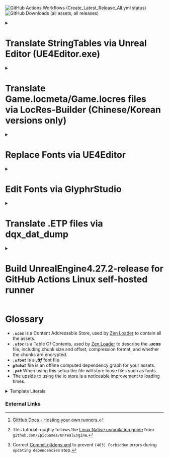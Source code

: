 ![GitHub Actions Workflows (Create_Latest_Release_All.yml status)](https://github.com/KodywithaK/dqx-offline-localization/actions/workflows/Create_Latest_Release_All.yml/badge.svg?branch=main)
![GitHub Downloads (all assets, all releases)](https://img.shields.io/github/downloads/KodywithaK/dqx-offline-localization/total?logo=github&label=Downloads)

<!-- 
> [!NOTE]
> Useful information that users should know, even when skimming content.

> [!TIP]
> Helpful advice for doing things better or more easily.

> [!IMPORTANT]
> Key information users need to know to achieve their goal.

> [!WARNING]
> Urgent info that needs immediate user attention to avoid problems.

> [!CAUTION]
> Advises about risks or negative outcomes of certain actions.
-->

<details><summary><h1>Translate StringTables via Unreal Editor (UE4Editor.exe)</h1></summary>

## 0.Prerequisites
> For Nintendo Switch:
> - [Dragon Quest X Offline from the Nintendo eShop](https://store-jp.nintendo.com/list/software/70010000042357.html)<br>(Title ID `0100E2E0152E4000`)
> - Nadrino's [SimpleModManager](https://github.com/nadrino/SimpleModManager)
>
> For Steam:
> - [DRAGON QUEST X OFFLINE (or Demo) from Steam](https://store.steampowered.com/app/1358750/XOFFLINE/)
- Unreal Editor from [Epic Games' Unreal Engine](https://www.unrealengine.com/en-US/download)<br>(UE4Editor.exe - `4.27.2` used in this tutorial)
<!--
  - FModel.exe from [4sval's github repo](https://github.com/4sval/FModel)
    - DRAGON QUEST X OFFLINE (or Demo)'s AES Key
    - DRAGON QUEST X OFFLINE (or Demo)'s [Mappings.usmap](https://github.com/OutTheShade/Unreal-Mappings-Archive/blob/main/Dragon%20Quest%20X%20Offline/Demo/Mappings.usmap)
-->

## 1.UE4Editor.exe

### Create Project

- Open UE4Editor.exe and create a new project.

- Select Template Category `Blank Project` > Select Template `Blank` > Project Settings `Desktop/Console` & `No Starter Content`.

- Select a location for your project to be stored and its name.<br>e.g., Folder `C:\Downloads\UE_4.27\Projects`<br>Name `Holiday` for Nintendo Switch, `Game` for Steam.

- Once your project loads, go to the `Content Browser` on the bottom and click the `Show or hide the sources panel` button (left of the `Filters▼|Search Content`) to ensure you are working in the correct folders.

> [!IMPORTANT]
> Make sure to double-check your spelling and capitalization, to save you from having to troubleshoot later.

### Create Folder Structure and StringTables

01) In the `Content Browser`:
    - Right-click on the `Content` folder, select `New Folder`, and name it `StringTables`.
    - Right-click on the `StringTables` folder, select `New Folder`, and name it `Game`.
    - Right-click on the `Game` folder, select `New Folder`, and name it `System_Title`.

02) In the `Content > StringTables > Game > System > System_Title` folder:
    - Right-click, `Miscellaneous > String Table` and rename the new file `STT_Title_Boukennosho`.

03) Double-click the new `STT_Title_Boukennosho` file:
    - `Import from CSV`, then select the `STT_Title_Boukennosho.uasset.csv` to autofill the `Key` & `Source String` sections.

> [!NOTE]
> You can either edit the Source Strings in that window OR edit the `.csv` and reimport.

04) Repeat `steps 1-3` with other `StringTables`, as necessary.

05) `Save`, then close out the window.

### Create Data Asset and Packaging Rules

- Click the `Content` folder to be get taken back to the top folder.

- Right-click in the content browser area, select `Miscellaneous > Data Asset > PrimaryAssetLabel`, then double-click into it.

- Chunk ID `30`<br>Cook Rule `Always Cook`<br>Label Assets in My Directory [x], save and exit the window.

> [!NOTE]
> `Save All` for good measure.

### Package pakchunk30-WindowsNoEditor.pak

01) `Edit > Project Settings > Project > Packaging > Packaging`, enter the following settings:
    - Use Pak File [x]<br>Use Io Store [x]<br>Generate Chunks [x]

<!--
  > - Exit to `Content Browser` window, then right-click your `Content` folder, select `Show in Explorer` to open up the file explorer.

  02) File explorer:
  > - Go up 1 level to your `<PROJECT_NAME>` folder, enter `Config`, and make a new text document named `DefaultPakFileRules.ini`.

  03) Inside of `DefaultPakFileRules.ini`, enter the following:

	```ini
	[bExcludeFromPaks_Engine]
	bExcludeFromPaks=true
	bOverrideChunkManifest=true
	+Files=".../Engine/..."
	+Files="...Game.uproject"
	+Files="...Game/*"
	+Files="...Game/Config/..."
	+Files="...Game/Content/Shader*"
	+Files="...Game/Platforms/..."
	+Files=".../*.upluginmanifest"
	```
  > - With that, the packaged project will be slimmed down to only the imported fonts.
-->

02) `File > Package Project > Windows (64-bit)`
> [!NOTE]
> If you get the `Unsupported Platform` pop-up, you can ignore it. 

- Click continue, and choose a folder to package your project into.<br>e.g.,
  `"C:\Program Files (x86)\Steam\steamapps\common\DRAGON QUEST X OFFLINE\Game\Content\Paks\pakchunk30-WindowsNoEditor_<YOUR_MOD_NAME>_<YOUR_MOD_VERSION>_P.pak"`<br>or<br>`"C:\Program Files (x86)\Steam\steamapps\common\DRAGON QUEST X OFFLINE\Game\Content\Paks\pakchunk30-Switch_<YOUR_MOD_NAME>_<YOUR_MOD_VERSION>_P.(pak/ucas/utoc)"`, etc.
  
- Your project will begin packaging, and alert when it's finished.

03) Rename the newly created `pakchunk`**30**`-WindowsNoEditor_<YOUR_MOD_NAME>_<YOUR_MOD_VERSION>_P.(pak/ucas/utoc)` to
> - For Nintendo Switch:<br>`pakchunk0-Switch_<YOUR_MOD_NAME>_<YOUR_MOD_VERSION>_P.(pak/ucas/utoc)"`
>
> - For Steam:<br>`pakchunk0-WindowsNoEditor_<YOUR_MOD_NAME>_<YOUR_MOD_VERSION>_P.(pak/ucas/utoc)"`

## 2.Move new pakchunk0-(Switch|WindowsNoEditor).(pak|ucas|utoc)

> - For Steam:<br>`"C:\Program Files (x86)\Steam\steamapps\common\DRAGON QUEST X OFFLINE\Game\Content\Paks\`pakchunk0-WindowsNoEditor_<YOUR_MOD_NAME>_<YOUR_MOD_VERSION>_P.(pak|ucas|utoc)"<br>or similar, if you have a custom steam library location.
>
> - For Nintendo Switch:<br>`mods/Dragon Quest X Offline/<YOUR_MOD_NAME>_<YOUR_MOD_VERSION>/contents/0100E2E0152E4000/romfs/Holiday/Content/Paks/`pakchunk0-Switch_P.(pak|ucas|utoc)

<!--

## 3.UEcastoc: fix file structure
<!-- ### Autogenerate `.(pak|ucas|utoc)`
```bash
C:\Users\Ryzen3\Desktop\UE_4.27\Engine\Build\BatchFiles>RunUAT.bat \
BuildCookRun \
-project="C:\Users\Ryzen3\Desktop\UE_4.27\!projects\DRAGON QUEST X OFFLINE\20241206\Game\Game.uproject" \
-platform=Win64 \
-cook \
-stage \
-package \
-build \
-iostore \
-pak
```

### UEcastoc: fix file structure
```bash
C:\Users\Ryzen3\Desktop\UE_5.1\Engine\Binaries\Win64>UnrealPak.exe "S:\Steam\steamapps\common\DRAGON QUEST X OFFLINE\Game\Content\Paks\pakchunk0-WindowsNoEditor_BadFileStructure_P.ucas" \
-list
LogPakFile: Display: Using command line for crypto configuration
LogIoStore: Display: Mount point ../../../Game/Content/ # Will NOT load ingame
LogIoStore: Display: "../../../StringTables/Game/System/System_Party/STT_PT_Talk.uasset" <...>
```
to
```bash
C:\Users\Ryzen3\Desktop\UE_5.1\Engine\Binaries\Win64>UnrealPak.exe "S:\Steam\steamapps\common\DRAGON QUEST X OFFLINE\Game\Content\Paks\pakchunk0-WindowsNoEditor_GoodFileStructure_P.ucas" \
-list
LogPakFile: Display: Using command line for crypto configuration
LogIoStore: Display: Mount point ../../../ # Will load ingame
LogIoStore: Display: "../../../StringTables/Game/System/System_Party/STT_PT_Talk.uasset" <...>
```
- UEcastoc

## 4.Start up the game
-->
## 3.Start up the game
- All of your edited `String Tables` will now be loaded ingame.
- Have fun!

<hr>

</details>

<details><summary><h1>Translate Game.locmeta/Game.locres files<br>via LocRes-Builder (Chinese/Korean versions only)</h1></summary>

## 0.Prerequisites
  - [DRAGON QUEST X OFFLINE (or Demo) from Steam](https://store.steampowered.com/app/1358750/XOFFLINE/)
  - FModel.exe from [4sval's github repo](https://github.com/4sval/FModel)
    - DRAGON QUEST X OFFLINE (or Demo)'s AES Key
    - DRAGON QUEST X OFFLINE (or Demo)'s [Mappings.usmap](https://github.com/OutTheShade/Unreal-Mappings-Archive/blob/main/Dragon%20Quest%20X%20Offline/Demo/Mappings.usmap)
> [!NOTE]
> Check the commit history if it is missing
> 
  - LocRes-Builder-v0.1.2 from  [matyalatte's github repo](https://github.com/matyalatte/LocRes-Builder)
  - UnrealPak.exe (4.27.2 used in this tutorial) from [Epic Games' Unreal Engine](https://www.unrealengine.com/en-US/download)

## 1.FModel.exe
  - Download from [4sval's github repo](https://github.com/4sval/FModel), and extract all files.
  - At the `Directory Selector` window:
    - select `ADD UNDETECTED GAME`
    - Name it anything, e.g. DRAGON QUEST X OFFLINE
    - Choose where the game's paks are installed, e.g.:
      - `C:\Program Files (x86)\Steam\steamapps\common\DRAGON QUEST X OFFLINE Demo\Game\Content\Paks`
    - Click the Add Game `+` button, then OK
  - Inside the main window:
    - `Settings` > `General` > `ADVANCED`
      - `Local Mapping File` [x] Enabled
      - `Mapping File Path` Choose where the DRAGON QUEST X OFFLINE Demo `Mappings.usmap` is installed.
    - `Directory` > `AES` > Input the game's `Main Static Key` (AES Key), and click OK

> [!Note]
> The pakchunks that were grayed out can now be opened.

  - Double-click `pakchunk0-WindowsNoEditor.pak` to open archive, from there:
    - Right-click `Game/Content/Localization/Game` and select `Export Folder's Packages Raw Data (.uasset)`

> [!Note]
> Console will log: Successfully exported `Game/Content/Localization/Game`
> 
> Click that highlighted part to open where it was exported for the following step.

## 2.LocRes-Builder-v0.1.2
  - Download from [matyalatte's github repo](https://github.com/matyalatte/LocRes-Builder), and extract all files.
  - Drag and drop `Game.locmeta` onto `convert.bat`
    - A command prompt will open and start saving out to: `./out/Game/*json`, for example:

    ```
    ./out/Game/locmeta.json
    ./out/Game/en.json
    ./out/Game/ja.json
    ./out/Game/ko.json
    ./out/Game/zh-Hans.json
    ./out/Game/zh-Hant.json
    ```

    - Edit the values in the `.json` file for your specified language
  - Drag and drop `locmeta.json` back onto the same `convert.bat` from previous step
    - A command prompt will open and start saving out to:

    ```
    ./out/Game/Game.locmeta
    ./out/Game/en/Game.locres
    ./out/Game/ja/Game.locres
    ./out/Game/ko/Game.locres
    ./out/Game/zh-Hans/Game.locres
    ./out/Game/zh-Hant/Game.locres
    ```

## 3.UnrealPak.exe
  - Make a response file (`responsefile.txt`), edit to include where your new `.locmeta`/`.locres` files were created and where in the `.pak` they need to go, e.g.:
    
    `"<LOCMETA/LOCRES_LOCATION>" "../../../<LOCATION_IN_PAK>"`

> [!IMPORTANT]
> The double-quotes, space, and `../../../` are required for the `.pak` to be created properly.

  ```
  "C:\Downloads\LocRes-Builder-v0.1.2\out\Game\Game.locmeta" "../../../Game/Content/Localization/Game/Game.locmeta"
  "C:\Downloads\LocRes-Builder-v0.1.2\out\Game\en\Game.locres" "../../../Game/Content/Localization/Game/en/Game.locres"
  "C:\Downloads\LocRes-Builder-v0.1.2\out\Game\ja\Game.locres" "../../../Game/Content/Localization/Game/ja/Game.locres"
  "C:\Downloads\LocRes-Builder-v0.1.2\out\Game\ko\Game.locres" "../../../Game/Content/Localization/Game/ko/Game.locres"
  "C:\Downloads\LocRes-Builder-v0.1.2\out\Game\zh-Hans\Game.locres" "../../../Game/Content/Localization/Game/zh-Hans/Game.locres"
  "C:\Downloads\LocRes-Builder-v0.1.2\out\Game\zh-Hant\Game.locres" "../../../Game/Content/Localization/Game/zh-Hant/Game.locres"
  ```

  - Open another command prompt, change to UnrealPak's directory, and input:
    ```
     UnrealPak <PakFilename> -Create=<ResponseFile>
    ```
    For example,
    ```
    UnrealPak "C:\Program Files (x86)\Steam\steamapps\common\DRAGON QUEST X OFFLINE Demo\Game\Content\Paks\pakchunk0-WindowsNoEditor_<YOUR_MOD_NAME>_<YOUR_MOD_VERSION>_P.pak" -Create="C:\Downloads\responsefile.txt"
    ```
> [!IMPORTANT]
> The `_P` is required for the patch `_P.pak` to be work properly.

## 4. Start up the game
  - All of your edited translations from [Step 2](#2.LocRes-Builder-v0.1.2) will now be loaded ingame, as long as you have the corresponding langauge selected.
  - Have fun!

</details>


<details><summary><h1>Replace Fonts via UE4Editor</h1></summary>

## 0.Prerequisites
  - [DRAGON QUEST X OFFLINE (or Demo) from Steam](https://store.steampowered.com/app/1358750/XOFFLINE/)
  - UE4Editor.exe (4.27.2 used in this tutorial) from [Epic Games' Unreal Engine](https://www.unrealengine.com/en-US/download)

## 1.UE4Editor.exe
  - Open UE4Editor.exe and create a new project.
    - Select Template Category `Blank Project` > Select Template `Blank` > Project Settings `Desktop/Console` & `No Starter Content`
      - Select a location for your project to be stored and its name, e.g., Folder `C:\Downloads\UE_4.27\Projects`, Name `Game`
  - Once your project loads, go to the `Content Browser` on the bottom and click the `Show or hide the sources panel` to ensure you are working in the correct folders.
> [!IMPORTANT]
> Make sure to double-check your spelling and capitalization, to save you from having to troubleshoot later.
  - Right-click on the `Content` folder, select `New Folder`, and name it `UI`.
  - Right-click on the `UI` folder, select `New Folder`, and name it `Font`.
    - In the `Content > UI > Font` folder, you can drag and drop your preferred `.ttf` font file into the marked area to begin the font import process.
      - A window will pop-up asking if you would `like to create a new Font asset using the imported Font Face as its default font`; click yes. 
      - 2 files will appear—if you hover over them, they will display `(Font)` & `(Font Face)`—double-click the `(Font)` to set up the fonts you want to show up in game.
      - The `Default Font Family` will be filled in already because of the yes prompt earlier, but you can change it after importing another `(Font Face)` with the dropdown menu next to the font's name, if you prefer.
      - For the `Fallback Font Family`, I would recommend a font for whichever region of the game you are going to be playing on, so that if there is untranslated text, it will fallback to that instead of disappearing from the screen entirely.
      - Click `Add Sub-Font Family` and in the `Cultures:` box you can put the ISO-639 language code (`ja = Japan, ko = Korean, zh-Hans = Simplified Chinese, etc.`) of the region(s) you will be playing. Multiple regions can be joined by using semicolons (`;`, e.g., `ko; zh-Hans; zh-Hant`).
> [!NOTE]
> Later on—once you are playing the game—if the font looks too small, you can increase its size by using the `Scaling Factor:` number, and repackaging everything again, like in the following steps.

  - Exit the `Composite Font` editor window, right-click, and rename your `(Font)` to `IW4D3_Font`.
  - Double-click your `(Font Face)`, and the change its settings:
      - Hinting `None`, Loading Policy `Inline`, Show Advanced > Layout Method `Bounding Box`. Repeat the same step for each imported `(Font Face)`.
      - Exit the `Font Details` window, then `Save All`.
  - Click the `Content` folder to be get taken back to the top folder.
    - Right-click in the content browser area, select `Miscellaneous > Data Asset > PrimaryAssetLabel`, then double-click into it.
      - Chunk ID `30`, Cook Rule `Always Cook`, Label Assets in My Directory [x], save and exit the window.
  - `Edit > Project Settings > Project > Packaging > Packaging`, enter the following settings:
    - Use Pak File [x], Use Io Store [x], Generate Chunks [x]
  - Exit to `Content Browser` window, then right-click your `Content` folder, select `Show in Explorer` to open up the file explorer.
    - Go up 1 level to your `<PROJECT_NAME>` folder, enter `Config`, and make a new text document named `DefaultPakFileRules.ini`.
      - Inside of it, enter the following:

      ```ini
      [bExcludeFromPaks_Engine]
      bExcludeFromPaks=true
      bOverrideChunkManifest=true
      +Files=".../Engine/..."
      +Files="...Game.uproject"
      +Files="...Game/*"
      +Files="...Game/Config/..."
      +Files="...Game/Content/Shader*"
      +Files="...Game/Platforms/..."
      +Files=".../*.upluginmanifest"
      ```
      - With this, the packaged project will be slimmed down to only the imported fonts.

  - Go back to the `Content Browser` window, then click `File > Package Project > Windows (64-bit)`
> [!NOTE]
> If you get the `Unsupported Platform` pop-up, you can ignore it. 
> Click continue, and choose a folder to package your project into, e.g.,
  `"C:\Program Files (x86)\Steam\steamapps\common\DRAGON QUEST X OFFLINE Demo\Game\Content\Paks\pakchunk30-WindowsNoEditor_<YOUR_MOD_NAME>_<YOUR_MOD_VERSION>_P.pak"`
  - Your project will begin packaging, and alert when it's finished.
  - Rename the newly created `pakchunk`**30**`-WindowsNoEditor_<YOUR_MOD_NAME>_<YOUR_MOD_VERSION>_P.(pak/ucas/utoc)` to
  `"C:\Program Files (x86)\Steam\steamapps\common\DRAGON QUEST X OFFLINE Demo\Game\Content\Paks\pakchunk`**0**`-WindowsNoEditor_<YOUR_MOD_NAME>_<YOUR_MOD_VERSION>_P.(pak/ucas/utoc)"`

## 2.Start up the game
  - All of your edited fonts from Step 1 will now be loaded ingame, as long as you have the corresponding langauge selected.
  - Have fun!

</details>

<details><summary><h1>Edit Fonts via GlyphrStudio</h1></summary>

## 0.Prequisites
  - A font of your choice

## 1.GlyphrStudio.com/app/
  - Following the `Replace Fonts via UE4Editor` tutorial, if your fonts don't look correct ingame (too wide/narrow, line gaps cutting off text, etc.):
  - Go to [GlypherStudio](https://www.glyphrstudio.com/app/), and edit it to your liking, e.g.:
  - `Landing page` > `Load` > drag-and-drop your font file, then wait for it to import into the editor.
    - Text too wide/narrow:
      - `Page Overview` > `Page Global Actions` > `Move and resize`
        - `Horizontally scale all glyphs` > `Scale Value` > choose a value (narrower < 1 > wider) > `Scale All Glyphs`
    - Line Gaps cutting off/smashing into other text:
      - `Page Settings` > `Font` > `Font Metrics` > `Other Metrics` > `Line Gap:`
        - choose a value (smaller gaps < current > bigger gaps)
          - [!NOTE] You may have to increase by a `100 Em` at a time, to see any noticeable changes.
    - Finished editing:
      - `File` > `Export OTF File`
        - [!NOTE] With that, your edited font is ready to be put back into UE4Editor

## 2.UE4Editor.exe
  - Follow the steps outlined in the above tutorial, to test out your new font.
  - Have fun!
  
</details>

<details><summary><h1>Translate .ETP files via dqx_dat_dump</h1></summary>

## 0.Prerequisites
- [DRAGON QUEST X OFFLINE (or Demo) from Steam](https://store.steampowered.com/app/1358750/XOFFLINE/)
  - [Dragon Quest X Online - Windows (free) Version](https://hiroba.dqx.jp/sc/public/playguide/wintrial_1/)
  - [Dragon Quest X Offline - Nintendo eShop](https://store-jp.nintendo.com/list/software/70010000042357.html)
    - Title ID `0100E2E0152E4000`
- [Python 3.11](https://www.python.org/downloads/release/python-3110/)
- [dqx-translation-project/dqx_dat_dump](https://github.com/dqx-translation-project/dqx_dat_dump)
- FModel.exe from [4sval's github repo](https://github.com/4sval/FModel)
  - DRAGON QUEST X OFFLINE (or Demo)'s AES Key
  - DRAGON QUEST X OFFLINE (or Demo)'s [Mappings.usmap](https://github.com/OutTheShade/Unreal-Mappings-Archive/blob/main/Dragon%20Quest%20X%20Offline/Demo/Mappings.usmap)
> [!NOTE]
> Check the commit history if it is missing
> 

- UnrealPak.exe (4.27.2 used in this tutorial) from [Epic Games' Unreal Engine](https://www.unrealengine.com/en-US/download)

## 1.FModel.exe
  - Download from [4sval's github repo](https://github.com/4sval/FModel), and extract all files.
  - At the `Directory Selector` window:
    - select `ADD UNDETECTED GAME`
    - Name it anything, e.g. DRAGON QUEST X OFFLINE
    - Choose where the game's paks are installed, e.g.:
      - `C:\Program Files (x86)\Steam\steamapps\common\DRAGON QUEST X OFFLINE Demo\Game\Content\Paks`
    - Click the Add Game `+` button, then OK
  - Inside the main window:
    - `Settings` > `General` > `ADVANCED`
      - `Local Mapping File` [x] Enabled
      - `Mapping File Path` Choose where the DRAGON QUEST X OFFLINE Demo `Mappings.usmap` is installed.
    - `Directory` > `AES` > Input the game's `Main Static Key` (AES Key), and click OK

> [!Note]
> The pakchunks that were grayed out can now be opened.

  - Double-click `pakchunk0-WindowsNoEditor.pak` to open archive, from there:
    - Right-click `Game/Content/NonAssets/ETP` (or `ETP_ko`, `ETP_zh_hans`, etc.) and select `Export Folder's Packages Raw Data (.uasset)`

> [!Note]
> Console will log: Successfully exported `Game/Content/NonAssets/ETP` (or `ETP_ko`, `ETP_zh_hans`, etc.)
> 
> Click that highlighted part to open where it was exported for the following step.

## 2.dqx_dat_dump
  - Install Dragon Quest X Online - Windows (free) Version, if not installed already.
  - Open a command prompt and change directories to where dqx_dat_dump was installed, e.g.,<br>`C:\Downloads\dqx-translation-project\dqx_dat_dump\`, and enter the following:

  ```python
  >> python -m venv venv
  >> .\venv\Scripts\activate
  >> (venv) pip install -r requirements.txt
  ```

  - Leave the command prompt open, start and log into Dragon Quest X Online's main menu, then switch back to the command prompt:

  ```python
  >> (venv) cd .\tools\dump_etps\
  >> (venv) python .\dump_etps.py -u
  ```

> [!NOTE]
> Dumps .ETP's from Dragon Quest X Online to 
> `C:\Downloads\dqx-translation-project\dqx_dat_dump\tools\dump_etps\etps`

> [!IMPORTANT]
> If you receive an error:
> Verify that `GAME_DATA_DIR` in `<Working_Directory>\dqx-translation-project\dqx_dat_dump\tools\`globals.py matches the install location you chose for Dragon Quest X Online, e.g.,
> `"C:/Program Files (x86)/SquareEnix/DRAGON QUEST X/Game/Content/Data"`

 - Leave the command prompt open, copy and paste the contents of the `ETP` (or `ETP_ko`, `ETP_zh_hans`, etc.) folder into the `...\dump_etps\etps`—overwriting existing files—then switch back to the command prompt.

  ```python
  >> (venv) cd ..\packing
  >> (venv) python .\unpack_etp.py -a
  ```

> [!NOTE]
> Unpacks .ETP's from `...\dump_etps\etps` to 
> `C:\Downloads\dqx-translation-project\dqx_dat_dump\tools\packing\json\`

  - Leave the command prompt open, edit the `.json` files in `C:\Downloads\dqx-translation-project\dqx_dat_dump\tools\packing\json\en`, save them to `C:\Downloads\dqx-translation-project\dqx_dat_dump\tools\packing\new_json\en`, then switch back to the command prompt:

  ```python
  >> (venv) cd ..\packing
  >> (venv) python .\pack_etp.py -a
  ```

> [!NOTE]
> Packs .json's from `...\new_json\en` to 
> `C:\Downloads\dqx-translation-project\dqx_dat_dump\tools\packing\new_etps\`

  - You may close out that command prompt.

## 3.UnrealPak.exe 
  - Make a response file (`responsefile.txt`), edit to include where your new `.etp` files were created and where in the `.pak` they need to go, e.g.:
  `"<NEW_ETPS_LOCATION>" "../../../<LOCATION_IN_PAK>"` or

  ```
  "C:\Downloads\dqx-translation-project\dqx_dat_dump\tools\packing\new_etps\*" "../../../Game/Content/NonAssets/ETP/"
  ```

> [!IMPORTANT]
> The double-quotes, space, and `../../../` are required for the `.pak` to be created properly.

  - Open another command prompt, go to the directory where `UnrealPak.exe` is installed, e.g., `"C:\Downloads\UE_4.27\Engine\Binaries\Win64\"`, then input the following:

```cmd
UnrealPak.exe "<DRAGON_QUEST_X_OFFLINE_(or_Demo)_Install_Location>\pakchunk0-WindowsNoEditor_{ModName}_{ModVersion}_P.pak" -Create="<responsefile_location>"
```

or

```cmd
UnrealPak.exe "C:\Program Files (x86)\Steam\steamapps\common\DRAGON QUEST X OFFLINE Demo\Game\Content\Paks\pakchunk30-WindowsNoEditor_<YOUR_MOD_NAME>_<YOUR_MOD_VERSION>_P.pak" -Create="C:\Downloads\dqx-translation-project\dqx_dat_dump\tools\packing\responsefile.txt"
```

## 4.Start up the game
  - All of your edited `.etp`'s from Step 1 will now be loaded ingame, as long as you have the corresponding langauge selected.
  - Have fun!

---

</details>

<details><summary><h1>Build UnrealEngine4.27.2-release for<br>GitHub Actions Linux self-hosted runner</h1></summary>

## 01.Create GitHub Actions Self-Hosted Runner (SHR)
  -  `github.com/{YourUsername}/{YourRepo}` > `Settings` > `Actions` > `Runners` > `New Self-Hosted Runner`
  - select `Linux`, then follow the instructions listed below the buttons.
    - See GitHub's Documentation[^1] for more details.

## 02.Setup Unreal Engine

0. Open a Linux bash under your new created `SHR` user's root directory (`cd ~`), for the following steps:

1.  `git clone --depth 1 -b 4.27.2-release --single-branch https://github.com/EpicGames/UnrealEngine.git`
    -   clones just the latest commit of UnrealEngine 4.27.2
    > [!NOTE] or download `Source Code` (`zip` or `tar.gz`) and `Commit.gitdeps.xml` from EpicGames' [GitHub repo](https://github.com/EpicGames/UnrealEngine/releases/tag/4.27.2-release)
2.  `cd ./UnrealEngine`[^2]

    1.  Replace "`./UnrealEngine/Engine/Build/`[Commit.gitdeps.xml](https://github.com/EpicGames/UnrealEngine/releases/download/4.27.2-release/Commit.gitdeps.xml)"[^3].
        -   fixes `Failed to download '...dependencies...'` error in next step
    2.  `sudo chmod +x` :

        > `./Engine/Build/BatchFiles/Linux/GitDependencies.sh`
        >
        > `./Engine/Binaries/ThirdParty/Mono/Linux/bin/mono`
        >
        > `./Engine/Build/BatchFiles/Linux/Setup.sh`
        >
        >
        > `./Engine/Build/BatchFiles/Linux/SetupToolchain.sh`
        >
        > -   Fixes `permission denied` errors.
    3. `sudo apt-get install xdg-utils`
        - fixes `/bin/bash: xdg-mime: No such file or directory` error.

    4.  `./setup.sh -exclude=Android -exclude=Dingo -exclude=Documentation -exclude=HTML5 -exclude=IOS -exclude=Mac -exclude=MacOS -exclude=MacOSX -exclude=osx -exclude=osx32 -exclude=osx64 -exclude=PS4 -exclude=Samples -exclude=Switch -exclude=Templates -exclude=TVOS -exclude=Win32 -exclude=Win64 -exclude=Windows -exclude=WinRT -exclude=XboxOne`
        > [!IMPORTANT] `DotNET` is required for `./GenerateProjectFiles.sh` step, **DO NOT ADD** `-exclude=DotNET`
        -   excludes unnecessary builds aka less space taken up.
        -   After successful run, `./Binaries/Linux/*` will be created
    <!-- 5.  ???`./setup.sh -exclude=Android -exclude=Dingo -exclude=Documentation -exclude=HTML5 -exclude=IOS -exclude=Mac -exclude=MacOS -exclude=MacOSX -exclude=osx -exclude=osx32 -exclude=osx64 -exclude=PS4 -exclude=Samples -exclude=Switch -exclude=Templates -exclude=ThirdParty -exclude=TVOS -exclude=Win32 -exclude=Win64 -exclude=Windows -exclude=WinRT -exclude=XboxOne` -->
    6.  `./GenerateProjectFiles.sh`
        -   generates makefiles and CMakelists.txt
    7.  `make UnrealPak`
        -   makes `Unrealpak` and its dependencies in ~210s
---

</details>

# Glossary
- ***`.ucas`*** is a Content Addressable Store, used by [Zen Loader](https://docs.unrealengine.com/5.2/en-US/zen-loader-in-unreal-engine/) to contain all the assets.
- ***`.utoc`*** is a Table Of Contents, used by [Zen Loader](https://docs.unrealengine.com/5.2/en-US/zen-loader-in-unreal-engine/) to describe the ***.ucas*** file, including chunk size and offset, compression format, and whether the chunks are encrypted.
- ***`.ufont`*** is a ***.ttf*** font file
- ***`global`*** file is an offline computed dependency graph for your assets.
- ***`.pak`*** When using this setup the file will store loose files such as fonts.
- The upside to using the io store is a noticeable improvement to loading times.

<details><summary>Template Literals</summary>

|Template Literal|Comment(s)|
|:-:|:-|
|`<%03dEV_LUA_NUM_1>`||
|`<%03dEV_LUA_NUM_2>`||
|`<%04nEV_LUA_NUM_1>`||
|`<%dEV_FEE_EXP>`||
|`<%dEV_FEE_FAME>`||
|`<%dEV_FEE_GOLD>`||
|`<%dEV_FEE_ITEM_N>`||
|`<%dEV_FEE_MEDAL>`||
|`<%dEV_FEE_TATUJIN>`||
|`<%dEV_FEE_TOKKUN>`||
|`<%dEV_LUA_NUM_1>`||
|`<%dEV_LUA_NUM_2>`||
|`<%dEV_LUA_NUM_3>`||
|`<%dEV_NUM>`||
|`<%dEV_QUE_N_NUM0>`||
|`<%dEV_QUE_N_NUM1>`||
|`<%dEV_QUE_R_NUM0>`||
|`<%dEV_QUE_R_NUM1>`||
|`<%dEV_QUE_S_NUM0>`||
|`<%dEV_QUE_S_NUM1>`||
|`<%dEV_QUE_T_NUM0>`||
|`<%dEV_QUE_T_NUM1>`||
|`<%dEV_TB_NOW_NUM>`||
|`<%dEV_TB_REM_NUM>`||
|`<%dEV_TB_TGT_NUM>`||
|`<%nEV_ANY_N_NUM0>`||
|`<%nEV_FEE_EXP>`||
|`<%nEV_FEE_ITEM_N>`||
|`<%nEV_FEE_TOKKUN>`||
|`<%nEV_LUA_NUM_1>`||
|`<%nEV_LUA_NUM_2>`||
|`<%nEV_LUA_NUM_3>`||
|`<%nEV_LUA_NUM_4>`||
|`<%nEV_QUE_LIMIT>`||
|`<%nEV_QUE_N_NUM0>`||
|`<%nEV_QUE_N_NUM1>`||
|`<%nEV_QUE_N_NUM2>`||
|`<%nEV_QUE_S_NUM0>`||
|`<%nEV_QUE_S_NUM1>`||
|`<%nEV_QUE_T_NUM0>`||
|`<%nEV_QUE_T_NUM1>`||
|`<%nEV_QUE_T_NUM2>`||
|`<%nEV_QUE_T_NUM3>`||
|`<%nEV_QUE_T_NUM4>`||
|`<%nEV_QUE_T_NUM5>`||
|`<%nEV_QUE_T_NUM6>`||
|`<%nEV_SLOT1>`||
|`<%nEV_SLOT2>`||
|`<%nEV_TB_NOW_NUM>`||
|`<%nEV_TB_TGT_NUM>`||
|`<%nL_GOLD>`||
|`<%nL_GOLD_A>`||
|`<%nM_Num>`||
|`<%nQUESP_LV>`||
|`<%nW_AD>`||
|`<%nW_AM>`||
|`<%nW_BD>`||
|`<%nW_BM>`||
|`<%nW_HOUR>`||
|`<%nW_MIN>`||
|`<%nW_RANK>`||
|`<%nW_SD>`||
|`<%nW_SEC>`||
|`<%nW_SM>`||
|`<%sB_TARGET>`||
|`<%sCAM_MYCLASS>`||
|`<%sCAM_MYKOIBITO>`||
|`<%sC_SENTAKU_TEXT>`||
|`<%sEV_AREA_NAME2>`||
|`<%sEV_AREA_NAME>`||
|`<%sEV_CAT_CATEGORY>`||
|`<%sEV_CAT_COLOR>`||
|`<%sEV_CAT_NAME>`||
|`<%sEV_CAT_SIZE>`||
|`<%sEV_DIRECTION>`||
|`<%sEV_FEE_ACTION>`||
|`<%sEV_FEE_EMOTE>`||
|`<%sEV_FEE_ITEM>`||
|`<%sEV_FEE_ITEM_A>`||
|`<%sEV_FEE_JOB>`||
|`<%sEV_FEE_TATIPOZU>`||
|`<%sEV_FLOWER_NAME>`||
|`<%sEV_ITEM2>`||
|`<%sEV_ITEM3>`||
|`<%sEV_ITEM>`||
|`<%sEV_JUMP_ROOM>`||
|`<%sEV_KESYOU>`||
|`<%sEV_KESYOU_CLR>`||
|`<%sEV_LUA_STRING1>`||
|`<%sEV_LUA_STRING2>`||
|`<%sEV_LUA_STRING3>`||
|`<%sEV_LUA_STRING4>`||
|`<%sEV_LUA_STRING5>`||
|`<%sEV_NPC>`||
|`<%sEV_NUIGURUMI>`||
|`<%sEV_ONSEN>`||
|`<%sEV_PERSONALITY>`||
|`<%sEV_QUEST_NAME>`||
|`<%sEV_QUE_ITEM>`||
|`<%sEV_QUE_NAME0>`||
|`<%sEV_QUE_NAME1>`||
|`<%sEV_QUE_NAME2>`||
|`<%sEV_QUE_NAME3>`||
|`<%sEV_QUE_NAME4>`||
|`<%sEV_QUE_NAME5>`||
|`<%sEV_QUE_NAME6>`||
|`<%sEV_QUE_NAME7>`||
|`<%sEV_QUE_NAME8>`||
|`<%sEV_QUE_NAME9>`||
|`<%sEV_RENTAL_NAME>`||
|`<%sEV_SELECT_MSG1>`||
|`<%sEV_SELECT_MSG2>`||
|`<%sEV_SELECT_MSG3>`||
|`<%sEV_SELECT_MSG4>`||
|`<%sEV_SHUSHIN_T>`||
|`<%sEV_SNPC>`||
|`<%sEV_SYOK_HOSI>`||
|`<%sEV_SYOK_ITEM>`||
|`<%sEV_SYSMSG_NPC>`||
|`<%sEV_TB_AREA_NM>`||
|`<%sEV_TB_CONT_NM>`||
|`<%sEV_TB_MON_NM>`||
|`<%sEV_WIN_BIYOUSI>`||
|`<%sEV_WIN_COLOR>`||
|`<%sL_CAT_TYPE_NAME>`||
|`<%sL_COLOR_A>`||
|`<%sL_COLOR_B>`||
|`<%sL_COLOR_C>`||
|`<%sL_COLOR_D>`||
|`<%sL_ITEM2>`||
|`<%sL_ITEM>`||
|`<%sL_RACE_AFTER>`||
|`<%sL_RECIPE>`||
|`<%sL_TIMEI>`||
|`<%sM_Card>`||
|`<%sM_Reward>`||
|`<%sM_item2>`||
|`<%sM_item>`||
|`<%sQUESP_EQUIPSET>`||
|`<%sQUESP_JOB>`||
|`<%sQUESP_SHIGUSA>`||
|`<%sQUESP_SURA>`||
|`<%sQUESP_SYOGOC>`||
|`<%sQUESP_SYOGOM>`||
|`<%sQUESP_SYOGOW>`||
|`<%sQUESP_SYOKU>`||
|`<%sQUE_IRAISYA>`||
|`<%sW_KOUZA>`||
|`<%sW_MIS>`||
|`<%sW_STAGE>`||
|`<>`||
|`<Center>`||
|`<LEFT>`||
|`<Left>`||
|`<attr>`||
|`<auto_br=5000>`||
|`<auto_bw=1000>`||
|`<auto_bw=3000>`||
|`<auto_bw=5000>`||
|`<autorun>`||
|`<big_shake>`||
|`<br>`||
|`<br_break>`||
|`<break>`||
|`<bw_break>`||
|`<bw_clear>`||
|`<bw_hide>`||
|`<case 1>`||
|`<case 2>`||
|`<case 3>`||
|`<case 4>`||
|`<case 5>`||
|`<case 6>`||
|`<case 7>`||
|`<case 8>`||
|`<case2>`||
|`<case_cancel>`||
|`<case_end>`||
|`<center>`||
|`<char_move_forward>`||
|`<chara_move>`||
|`<client_pcname>`||
|`<close>`||
|`<close_irai>`||
|`<color_white>`||
|`<color_yellow>`||
|`<communication>`||
|`<convenience>`||
|`<cp_end>`||
|`<cp_etc 7>`||
|`<cp_etc 8>`||
|`<cp_set 21>`||
|`<cp_set 39>`||
|`<cp_set 63>`||
|`<cp_set 67>`||
|`<cp_set 68>`||
|`<cp_start>`||
|`<cs_pchero>`||
|`<cs_pchero_race>`||
|`<e_turn_dir_s>`||
|`<e_turn_dir_w>`||
|`<else>`||
|`<emoji FaceButton_Left>`||
|`<emoji FaceButton_Right>`||
|`<emoji Fukidashi_Icon>`||
|`<emoji LeftStick>`||
|`<emoji LeftTrigger>`||
|`<emoji Question_Icon>`||
|`<emoji RightShoulder>`||
|`<emoji RightStick_UpDown>`||
|`<emoji RightTrigger>`||
|`<emoji SpecialRight>`||
|`<end>`||
|`<end_attr>`||
|`<endif>`||
|`<feel_Think_lv1>`||
|`<feel_angry_lv1>`||
|`<feel_angry_lv2>`||
|`<feel_angry_lv3>`||
|`<feel_angry_one>`||
|`<feel_angry_silent>`||
|`<feel_custom>`||
|`<feel_happy_lv1>`||
|`<feel_happy_lv2>`||
|`<feel_happy_lv3>`||
|`<feel_happy_one>`||
|`<feel_no_mt_normal>`||
|`<feel_normal_lv1>`||
|`<feel_normal_lv2>`||
|`<feel_normal_lv3>`||
|`<feel_normal_one>`||
|`<feel_normal_silent>`||
|`<feel_sad_lv1>`||
|`<feel_sad_lv2>`||
|`<feel_sad_lv3>`||
|`<feel_sad_one>`||
|`<feel_sad_silent>`||
|`<feel_think_lv1>`||
|`<feel_think_lv2>`||
|`<feel_think_lv3>`||
|`<feel_think_lv>`||
|`<feel_think_one>`||
|`<feel_think_silent>`||
|`<heart>`||
|`<icon_exc>`||
|`<icon_que>`||
|`<if_hum>`||
|`<if_kazi>`||
|`<if_mokkou>`||
|`<if_npc_man>`||
|`<if_tubo>`||
|`<if_woman>`||
|`<kyodai>`||
|`<kyodai_rel1>`||
|`<kyodai_rel2>`||
|`<kyodai_rel3>`||
|`<left>`||
|`<map>`||
|`<me 116>`||
|`<me 2401>`||
|`<me 57>`||
|`<me 60>`||
|`<me 61>`||
|`<me 64>`||
|`<me 69>`||
|`<me 70>`||
|`<me 71>`||
|`<me 72>`||
|`<me 74>`||
|`<me 78>`||
|`<me_60>`||
|`<me_71>`||
|`<me_nots 58>`||
|`<menu>`||
|`<monster_nakama>`||
|`<mount>`||
|`<name_off>`||
|`<open_irai>`||
|`<pc>`||
|`<pc_hiryu>`||
|`<pc_race>`||
|`<pc_rel1>`||
|`<pc_rel2>`||
|`<pc_syokugyo>`||
|`<pc_syokunin>`||
|`<pipipi_high>`||
|`<pipipi_low>`||
|`<pipipi_mid>`||
|`<pipipi_off>`||
|`<pipipi_on>`||
|`<pipipi_shigh>`||
|`<right>`||
|`<se FQ_136_1 0>`||
|`<se FQ_155_1 0>`||
|`<se FQ_182_1 0>`||
|`<se FQ_182_2 0>`||
|`<se FQ_182_2 1>`||
|`<se FQ_208_1 0>`||
|`<se FQ_208_1 1>`||
|`<se GS_009_1 0>`||
|`<se Joutyu_SE 117>`||
|`<se Joutyu_SE 137>`||
|`<se Joutyu_SE 35>`||
|`<se Joutyu_SE 46>`||
|`<se Joutyu_SE 49>`||
|`<se Joutyu_SE 58>`||
|`<se Joutyu_SE 60>`||
|`<se Joutyu_SE 85>`||
|`<se MQ_013_1 0>`||
|`<se S3_THR5_001 1>`||
|`<se S3_THR6_001 2>`||
|`<se S3_THR6_003 0>`||
|`<se S4_FOR1_001 0>`||
|`<se S4_FOR1_001 1>`||
|`<se System 18>`||
|`<se System 35>`||
|`<se System 7>`||
|`<se battle_cmn 189>`||
|`<se battle_magic 1>`||
|`<se joutyu Level_up>`||
|`<se joutyu sekihi>`||
|`<se map_common 2>`||
|`<se map_common 40 >`||
|`<se map_common 41 >`||
|`<se map_common 48 >`||
|`<se map_common 49 >`||
|`<se map_common map_jamp>`||
|`<se_nots  System 39>`||
|`<se_nots FQ_105_1 0>`||
|`<se_nots FQ_140_1 0>`||
|`<se_nots FQ_140_1 1>`||
|`<se_nots FQ_140_1 2>`||
|`<se_nots Joutyu_SE 10>`||
|`<se_nots Joutyu_SE 121>`||
|`<se_nots Joutyu_SE 131>`||
|`<se_nots Joutyu_SE 24>`||
|`<se_nots Joutyu_SE 38>`||
|`<se_nots Joutyu_SE 40>`||
|`<se_nots Joutyu_SE 42>`||
|`<se_nots Joutyu_SE 47>`||
|`<se_nots Joutyu_SE 57>`||
|`<se_nots Joutyu_SE 82>`||
|`<se_nots Joutyu_SE 83>`||
|`<se_nots Joutyu_SE 9>`||
|`<se_nots KQ_111_1 0>`||
|`<se_nots KQ_111_1 1>`||
|`<se_nots MQ_061_1 0>`||
|`<se_nots S3_DWF5_001 001>`||
|`<se_nots S3_DWF5_001 002>`||
|`<se_nots S3_THR6_001 2>`||
|`<se_nots S4_FOR7_001 0>`||
|`<se_nots S4_FOR8_001 2>`||
|`<se_nots SVC_001 0>`||
|`<se_nots System 18>`||
|`<se_nots System 39>`||
|`<se_nots System 7>`||
|`<se_nots System Guest_joinSE>`||
|`<se_nots System Item>`||
|`<se_nots battle_cmn 7>`||
|`<se_nots battle_magic 10>`||
|`<se_nots ev_FQ_104_1 1>`||
|`<se_nots joutyu SUCCESS>`||
|`<se_nots joutyu bravestone2>`||
|`<se_nots joutyu camera>`||
|`<se_nots joutyu hanko>`||
|`<se_nots joutyu kapoon>`||
|`<se_nots joutyu kusuri>`||
|`<se_nots joutyu map_close>`||
|`<se_nots joutyu mizuganagareru>`||
|`<se_nots joutyu nagarebosi>`||
|`<se_nots joutyu tag_AQ_016_1>`||
|`<se_nots joutyu tag_AQ_016_2>`||
|`<se_nots joutyu tag_AQ_019_1_Special_lunch>`||
|`<se_nots joutyu tag_Door_irS_s_cl>`||
|`<se_nots joutyu tag_Door_wdS_s_op>`||
|`<se_nots joutyu tag_FQ_105_11>`||
|`<se_nots joutyu tag_KQ_139_1_000_kagi_tsukuru>`||
|`<se_nots joutyu tag_MQ_013_10>`||
|`<se_nots joutyu tag_SIN9_YUKYU_OIL>`||
|`<se_nots joutyu tag_da_hit_l>`||
|`<se_nots joutyu tag_ev_FQ_101_1_chick>`||
|`<se_nots joutyu tag_ev_FQ_101_1_wing>`||
|`<se_nots joutyu tag_ev_FQ_104_1_cooking>`||
|`<se_nots joutyu tag_ev_FQ_107_1_gaya>`||
|`<se_nots joutyu tag_ev_FQ_107_1_reiteki>`||
|`<se_nots joutyu tag_kibako>`||
|`<se_nots joutyu tag_map_common_kagi_akeru>`||
|`<se_nots joutyu tag_nots_map_r2020_8>`||
|`<se_nots joutyu tag_warp>`||
|`<se_nots joutyu tag_warp_in>`||
|`<se_nots joutyu tarrot_rare>`||
|`<se_nots map_common 2>`||
|`<se_nots map_common 50>`||
|`<se_nots map_common 83>`||
|`<se_nots map_common 91 >`||
|`<se_nots map_common map_jamp>`||
|`<se_nots map_z4700 11>`||
|`<se_nots system Item>`||
|`<se_nots system medalget>`||
|`<select 1>`||
|`<select 2>`||
|`<select 3>`||
|`<select 6>`||
|`<select 7>`||
|`<select>`||
|`<select_end>`||
|`<select_mem>`||
|`<select_nc 2>`||
|`<select_nc>`||
|`<select_se_off>`||
|`<shake_big>`||
|`<shake_camera 1>`||
|`<shake_camera 28>`||
|`<shake_camera 29>`||
|`<shake_camera 2>`||
|`<shake_camera 30>`||
|`<shake_camera 31>`||
|`<shake_camera 32>`||
|`<shake_camera 33>`||
|`<shake_camera 34>`||
|`<shake_camera 35>`||
|`<shake_camera 37>`||
|`<shake_camera 38>`||
|`<shake_camera 40>`||
|`<shake_camera 41>`||
|`<shake_camera 42>`||
|`<shake_camera 43>`||
|`<shake_small>`||
|`<sort>`||
|`<speed=0>`||
|`<start_lip_sync al01 _normal m00001>`||
|`<start_lip_sync br01 _normal m00001>`||
|`<start_lip_sync c00552 _normal m00001>`||
|`<start_lip_sync nh0001 _normal m00001>`||
|`<stop_lip_animation al01 CLOSE_MOUTH>`||
|`<stop_lip_animation br01 CLOSE_MOUTH>`||
|`<stop_lip_animation c00552 CLOSE_MOUTH>`||
|`<stop_lip_animation nh0001 CLOSE_MOUTH>`||
|`<turn_pc>`||
|`<turn_rot 0.0>`||
|`<turn_rot 2.3>`||
|`<update_quedate>`||
|`<voice 00000_00008130>`||
|`<voice 9727_a>`||
|`<voice 9727_b>`||
|`<wait 4800>`||
|`<wait=1000>`||
|`<wait=3000>`||
|`<wait=50>`||
|`<yesno 2>`||
|`<yesno2>`||
|`<yesno>`||
|`<yesno_nc>`||

</details>

### External Links
> [^1]: [GitHub Docs - Hosting your own runners](https://docs.github.com/en/actions/hosting-your-own-runners).
>
> [^2]: This tutorial roughly follows the [Linux Native compilation guide](https://github.com/EpicGames/UnrealEngine/blob/4.27.2-release/Engine/Build/BatchFiles/Linux/README.md) from `github.com/EpicGames/UnrealEngine`.
>
> [^3]: Correct [Commit.gitdeps.xml](https://github.com/EpicGames/UnrealEngine/releases/download/4.27.2-release/Commit.gitdeps.xml) to prevent `(403) Forbidden` errors during `updating dependencies` step.
